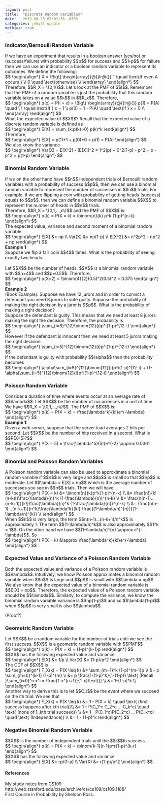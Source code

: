 ```yaml
---
layout: post
title:  "Discrete Random Variables"
date:   2019-08-25 07:01:36 -0700
categories: jekyll update
mathjax: true
---
```

<h3>Indicator/Bernoulli Random Variable</h3>
If we have an experiment that results in a boolean answer (yes/no) or (success/failure) with probability $$p$$ for success and $$1-p$$ for failure then we can use an indicator or a boolean random variable to represent its outcomes. We define the following: 
<div center>
$$
\begin{align*}
X = \Big\{ \begin{array}{@{}lr@{}}
        1 \quad \text{If even A occurs } \\
        0 \quad \text{otherwise} \\
        \end{array}
\end{align*}
$$
</div>
Therefore, $$R_X = \{0,1\}$$. Let's look at the PMF of $$I$$. Remember that the PMF of a random variable is just the probability that this random variable takes on a value $$k$$ in $$R_x$$. Therefore,
<div center>
$$
\begin{align*}
p(x) = P(I = x) = \Big\{ \begin{array}{@{}lr@{}}
        p(1) = P(A) \quad \ \ \quad \text{If } x = 1 \\
        p(0) = 1 - P(A) \quad \text{if } x = 0 \\
        \end{array}
\end{align*}
$$
</div>
What the expected value of $$X$$? Recall that the expected value of a discrete random variable is defined as
<div center>
$$
\begin{align*}
E[X] = \sum_{k:p(k)>0} p(k)*k
\end{align*}
$$
</div>
Therefore, 
<div center>
$$
\begin{align*}
E[X] = p(1)*1 + p(0)*0 = p(1) = P(A)
\end{align*}
$$
</div>
We also know the variance
<div center>
$$
\begin{align*}
Var(X) = E[X^2] - (E[X])^2 = 1^2(p) + 0^2(1-p) - p^2 = p - p^2 = p(1-p)
\end{align*}
$$
</div>
<!------------------------------------------------------------------------------------>
<h3>Binomial Random Variable</h3>
If we on the other hand have $$n$$ independent trials of Bernoulli random variables with a probability of success $$p$$, then we can use a binomial random variable to represent the number of successes in $$n$$ trials. For example, if we are flipping a coin with probability of getting heads (success) equals to $$p$$, then we can define a binomial random variable $$X$$ to represent the number of heads in $$n$$ trials. 
<br>
Therefore, $$R_X = \{0,1,...,n\}$$ and the PMF of $$X$$ is:
<div center>
$$
\begin{align*}
p(k) = P(X = k) = \binom{n}{k} p^k (1-p)^{n-k}
\end{align*}
$$
</div>
The expected value, variance and second moment of a binomial random variable:
<div center>
$$
\begin{align*}
E[X] &= np \\
Var(X) &= np(1-p) \\
E[X^2] &= n^2p^2 - np^2 + np
\end{align*}
$$
</div>
<b>Example 1</b><br>
Suppose we flip a fair coin $$4$$ times. What is the probability of seeing exactly two heads.
<br><br>
Let $$X$$ be the number of heads. $$X$$ is a binomial random variable with $$n=4$$ and $$p=0.5$$. Therefore,
<div center>
$$
\begin{align*}
p(X=2) = \binom{4}{2}(0.5)^2(0.5)^2 = 0.375
\end{align*}
$$
</div>
<b>Example 2</b><br>
(Book Example). Suppose we have 12 jurors and in order to convict a defendant you need 8 jurors to vote guilty. Suppose the probability of making the right decision by a juror is $$p$$. What is the probability of making a right decision?
<br>
Suppose the defendant is guilty. This means that we need at least 8 jurors making the right the decision. Therefore, the probability is
<div center>
$$
\begin{align*}
\sum_{i=8}^{12}\binom{12}{i}p^i(1-p)^{12-i}
\end{align*}
$$
</div>
However if the defendant is innocent then we need at least 5 jurors making the right decision
<div center>
$$
\begin{align*}
\sum_{i=5}^{12}\binom{12}{i}p^i(1-p)^{12-i}
\end{align*}
$$
</div>
If the defendant is guilty with probability $$\alpha$$ then the probability becomes
<div center>
$$
\begin{align*}
\alpha\sum_{i=8}^{12}\binom{12}{i}p^i(1-p)^{12-i} + (1-\alpha)\sum_{i=5}^{12}\binom{12}{i}p^i(1-p)^{12-i}
\end{align*}
$$
</div>
<!------------------------------------------------------------------------------------>
<h3>Poisson Random Variable</h3>
Consider a duration of time where events occur at an average rate of $$\lambda$$. Let $$X$$ be the number of occurrences in a unit of time. We have $$R_X = \{0,1,...,n\}$$. The PMF of $$X$$ is:
<div center>
$$
\begin{align*}
p(k) = P(X = k) = \frac{\lambda^k}{k!}e^{-\lambda}
\end{align*}
$$
</div>
<b> Example 1: </b><br>
Given a web server, suppose that the server load averages 2 hits per second. Let $$X$$ be the number of hits received in a second. What is $$P(X=5)?$$
<br>
<div center>
$$
\begin{align*}
P(X = 5) = \frac{\lambda^5}{5!}e^{-2} \approx 0.0361
\end{align*}
$$
</div>
<!------------------------------------------------------------------------------------>
<h3>Binomial and Poisson Random Variables</h3>
A Poisson random variable can also be used to approximate a binomial random variable if $$n$$ is very large and $$p$$ is small so that $$np$$ is moderate. Let $$\lambda = E[X] = np$$ which is the average number of successes you see in $$n$$ trials. Then we will have
<div center>
$$
\begin{align*}
P(X = k) &= \binom{n}{k}p^k(1-p)^{n-k} \\
&= \frac{n!}{k!(n-k)!}\frac{\lambda}{n}^k (1-\frac{\lambda}{n})^{n-k} \\
&= \frac{n(n-1)...(n-k+1)}{k!}\frac{\lambda}{n}^k (1-\frac{\lambda}{n})^{n-k} \\
&= \frac{n(n-1)...(n-k+1)}{n^k}\frac{\lambda^k}{k!} \frac{(1-\lambda/n)^{n}}{(1-\lambda/n)^{k}} \\
\end{align*}
$$
</div>
When $$n$$ is very large, the term $$n(n-1)...(n-k+1)/n^k$$ is approximately 1. The term $$(1-\lambda/n)^k$$ is also approximately $$1^k = 1$$. On the other hand we have $$(1-\lambda/n)^{n} \approx e^{-\lambda}$$. So
<div center>
$$
\begin{align*}
P(X = k) &\approx \frac{\lambda^k}{k!}e^{-\lambda}
\end{align*}
$$
</div>
<!------------------------------------------------------------------------------------>
<h3>Expected Value and Variance of a Poisson Random Variable</h3>
Both the expected value and variance of a Poisson random variable is $$\lambda$$. Intuitively, we know Poisson approximates a binomial random variable when $$n$$ is large and $$p$$ is small with $$\lambda = np$$. We also know that the expected value of a binomial random variable is $$E[X] = np$$.  Therefore, the expected value of a Poisson random variable should be $$\lambda$$. Similarly, to compute the variance, we know the binomial random variable variance is $$np(1-p)$$ and so $$\lambda(1-p)$$ when $$p$$ is very small is also $$\lambda$$.

(Proof?)
<br>
<!------------------------------------------------------------------------------------>
<h3>Geometric Random Variable</h3>
Let $$X$$ be a random variable for the number of trials until we see the first success. $$X$$ is a geometric random variable with $$PMF$$
<div center>
$$
\begin{align*}
p(k) = P(X = k) = (1-p)^{k-1}p
\end{align*}
$$
</div>
$$X$$ has the following expected value and variance
<div center>
$$
\begin{align*}
E[X] &= 1/p \\
Var(X) &= (1-p)/p^2
\end{align*}
$$
</div>
The CDF of $$X$$ is
<div center>
$$
\begin{align*}
F_X(k) = P(X \leq k) &= \sum_{m=1}^k (1-p)^{m-1}p \\
&= p \sum_{m=0}^{k-1} (1-p)^{m} \\
&= p \frac{1-(1-p)^k}{1-(1-p)} \text{ (Recall }\sum_{i=0}^n x^i = \frac{1-x^{n+1}}{1-x}\text{)} \\
&= 1-(1-p)^k \\
\end{align*}
$$
</div>
Another way to derive this is to let $$C_i$$ be the event where we succeed on the ith trial. We see that
<div center>
$$
\begin{align*}
F_X(k) = P(X \leq k) &= 1 - P(X > k) \quad \text{ (first success happens after kth trial)}\\
&= 1 - P(C_1^c C_2^c ... C_k^c) \quad \text{ (none of 1..kth trial succeed)} \\
&= 1 - P(C_1^c)P(C_2^c) ... P(C_k^c) \quad \text{ (Independance)} \\
&= 1 - (1-p)^k 
\end{align*}
$$
</div>
<!------------------------------------------------------------------------------------>
<h3>Negative Binomial Random Variable</h3>
$$X$$ is the number of independent trials until the $$r$$th success.
<div center>
$$
\begin{align*}
p(k) = P(X = k) = \binom{k-1}{r-1}p^r(1-p)^{k-r}
\end{align*}
$$
</div>
$$X$$ has the following expected value and variance
<div center>
$$
\begin{align*}
E[X] &= rp/(1-p) \\
Var(X) &= r(1-p)/p^2
\end{align*}
$$
</div>
<!------------------------------------------------------------------------------------>
<h4>References</h4>
My study notes from CS109 http://web.stanford.edu/class/archive/cs/cs109/cs109.1188/<br>
First Course in Probability by Sheldon Ross.
<br>

